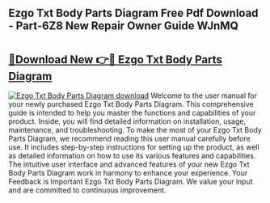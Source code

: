 ## Ezgo Txt Body Parts Diagram Free Pdf Download - Part-6Z8 New Repair Owner Guide WJnMQ

# <h2><a href="http://dfqhog.blite.top/?on=Ezgo+Txt+Body+Parts+Diagram">🔗Download New 👉🔴 Ezgo Txt Body Parts Diagram</a></h2>

[![Ezgo Txt Body Parts Diagram download](https://i.imgur.com/lujVjoI.png)](http://dfqhog.blite.top/?on=Ezgo+Txt+Body+Parts+Diagram)
Welcome to the user manual for your newly purchased Ezgo Txt Body Parts Diagram. This comprehensive guide is intended to help you master the functions and capabilities of your product. Inside, you will find detailed information on installation, usage, maintenance, and troubleshooting. To make the most of your Ezgo Txt Body Parts Diagram, we recommend reading this user manual carefully before use. It includes step-by-step instructions for setting up the product, as well as detailed information on how to use its various features and capabilities. The intuitive user interface and advanced features of your new Ezgo Txt Body Parts Diagram work in harmony to enhance your experience. Your Feedback is Important Ezgo Txt Body Parts Diagram. We value your input and are committed to continuous improvement.
